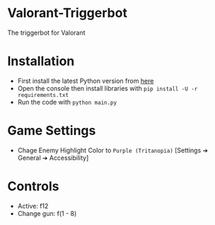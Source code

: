 # Valorant-Triggerbot
The triggerbot for Valorant

# Installation
- First install the latest Python version from [here](https://www.python.org/downloads/)
- Open the console then install libraries with `pip install -U -r requirements.txt`
- Run the code with `python main.py`
  
# Game Settings
- Chage Enemy Highlight Color to ```Purple (Tritanopia)``` [Settings ➔ General ➔ Accessibility]

# Controls
- Active: f12
- Change gun: f(1 - 8)
